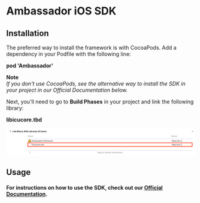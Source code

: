 # Ambassador iOS SDK

## Installation
The preferred way to install the framework is with CocoaPods.  Add a dependency in your Podfile with the following line:
  
<b> pod 'Ambassador'</b>

<b> Note </b> </br>
<i> If you don't use CocoaPods, see the alternative way to install the SDK in your project in our Official Documentation below. </i>

Next, you'll need to go to <b>Build Phases</b> in your project and link the following library:

<b> libicucore.tbd </b>

 <img src="screenShots/libicucore.png" width="600" />

## Usage

#### For instructions on how to use the SDK, check out our <a href="https://docs.getambassador.com/v2.0.0/page/ios-sdk">Official Documentation</a>.
